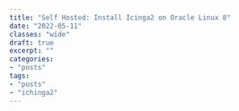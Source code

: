 ```yaml
---
title: "Self Hosted: Install Icinga2 on Oracle Linux 8"
date: "2022-05-11"
classes: "wide"
draft: true
excerpt: ""
categories:
- "posts"
tags:
- "posts"
- "ichinga2"
---
```


